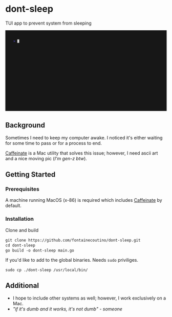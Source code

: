 # dont-sleep

TUI app to prevent system from sleeping

![demo-gif](https://github.com/fontainecoutino/dont-sleep/blob/pre-release/docs/demo/demo.gif)

## Background

Sometimes I need to keep my computer awake. I noticed it's either waiting for some time to pass or for a process to end.

[Caffeinate](https://ss64.com/mac/caffeinate.html ) is a Mac utility that solves this issue; however, I need ascii art and a nice moving pic (_I'm gen-z btw_).

## Getting Started

### Prerequisites

A machine running MacOS (x-86) is required which includes [Caffeinate](https://ss64.com/mac/caffeinate.html ) by default.

### Installation

Clone and build

```
git clone https://github.com/fontainecoutino/dont-sleep.git
cd dont-sleep
go build -o dont-sleep main.go
```

If you'd like to add to the global binaries. Needs `sudo` priviliges.

```
sudo cp ./dont-sleep /usr/local/bin/
```

## Additional

* I hope to include other systems as well; however, I work exclusively on a Mac.
* _"if it's dumb and it works, it's not dumb" - someone_
